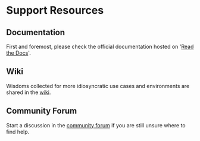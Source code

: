# Support Resources

## Documentation

First and foremost, please check the official documentation hosted
on '[Read the Docs](https://triumvirate.readthedocs.io)'.

## Wiki

Wisdoms collected for more idiosyncratic use cases and environments
are shared in the [wiki](https://github.com/MikeSWang/Triumvirate/wiki).

## Community Forum

Start a discussion in the
[community forum](https://github.com/MikeSWang/Triumvirate/discussions)
if you are still unsure where to find help.
